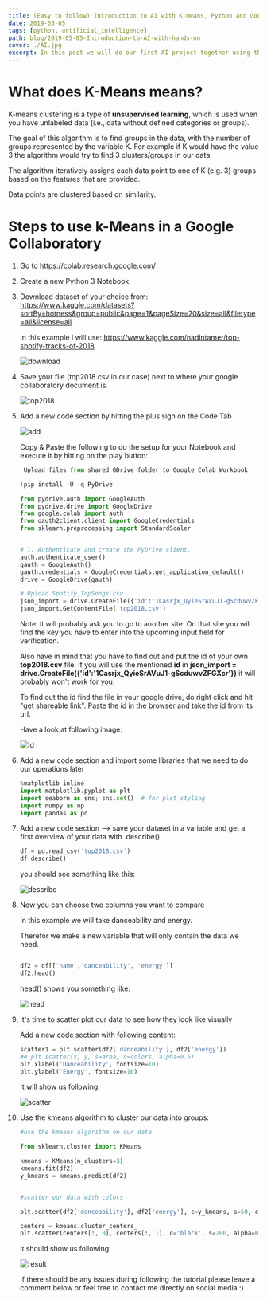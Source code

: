 ```yaml
---
title: (Easy to follow) Introduction to AI with K-means, Python and Google Collaboratory 
date: 2019-05-05
tags: [python, artificial_intelligence]
path: blog/2019-05-05-Introduction-to-AI-with-hands-on
cover: ./AI.jpg
excerpt: In this post we will do our first AI project together using the k-means algorithm with Python to try finding clusters in our spotify data!
---
```


# What does K-Means means?

K-means clustering is a type of **unsupervised learning**, 
which is used when you have unlabeled data (i.e., data without defined categories or groups).
 
The goal of this algorithm is to find groups in the data,
with the number of groups represented by the variable K.
For example if K would have the value 3 the algorithm would try to find 3 clusters/groups in our data. 

The algorithm iteratively assigns each data point to one of K (e.g. 3) groups based on the features that are provided. 

Data points are clustered based on similarity.    

# Steps to use k-Means in a Google Collaboratory

1. Go to https://colab.research.google.com/

2. Create a new Python 3 Notebook.

3. Download dataset of your choice from:
   https://www.kaggle.com/datasets?sortBy=hotness&group=public&page=1&pageSize=20&size=all&filetype=all&license=all

   In this example I will use:
   https://www.kaggle.com/nadintamer/top-spotify-tracks-of-2018
   
   ![download](./download_data_set.png)

  
4. Save your file (top2018.csv in our case) next to where your google collaboratory document is.

    ![top2018](./location_of_dataset.png)

    
5. Add a new code section by hitting the plus sign on the Code Tab

    ![add](./add_new_code_section.png)

    
    Copy & Paste the following to do the setup for your Notebook and execute it by hitting on the play button:
    
    ```Python
     Upload files from shared GDrive folder to Google Colab Workbook
    
    !pip install -U -q PyDrive
    
    from pydrive.auth import GoogleAuth
    from pydrive.drive import GoogleDrive
    from google.colab import auth
    from oauth2client.client import GoogleCredentials
    from sklearn.preprocessing import StandardScaler
    
    
    # 1. Authenticate and create the PyDrive client.
    auth.authenticate_user()
    gauth = GoogleAuth()
    gauth.credentials = GoogleCredentials.get_application_default()
    drive = GoogleDrive(gauth)
    
    # Upload Spotify_TopSongs.csv
    json_import = drive.CreateFile({'id':'1Casrjx_QyieSrAVuJ1-gScduwvZFGXcr'})
    json_import.GetContentFile('top2018.csv')
    ```
    
    Note: it will probably ask you to go to another site. On that site you will find the key you have to enter into the upcoming input field 
    for verification. 
    
    Also have in mind that you have to find out and put the id of your own **top2018.csv** file.
    if you will use the mentioned **id** in     **json_import = drive.CreateFile({'id':'1Casrjx_QyieSrAVuJ1-gScduwvZFGXcr'})**
    it will probably won't work for you.
    
    To find out the id find the file in your google drive, do right click and hit "get shareable link". Paste the id in the browser and take the id from its url.
    
    Have a look at following image:
    
    ![id](./id.png)
   
6. Add a new code section and import some libraries that we need to do our operations later
   
   ```Python
   %matplotlib inline
   import matplotlib.pyplot as plt
   import seaborn as sns; sns.set()  # for plot styling
   import numpy as np
   import pandas as pd
   ```
   
7. Add a new code section --> save your dataset in a variable and get a first overview of your data with .describe()

    ```Python
    df = pd.read_csv('top2018.csv')
    df.describe()
    ```
    
    you should see something like this:
    
    ![describe](./describe.png)
    
8. Now you can choose two columns you want to compare

    In this example we will take danceability and energy.
    
    Therefor we make a new variable that will only contain the data we need.
    
    
    ```Python
    
    df2 = df[['name','danceability', 'energy']]
    df2.head()
    
    ```
    
    head() shows you something like:
    
    ![head](./head.png)
    
9. It's time to scatter plot our data to see how they look like visually

    Add a new code section with following content:

    ```Python
    scatter1 = plt.scatter(df2['danceability'], df2['energy'])
    ## plt.scatter(x, y, s=area, c=colors, alpha=0.5)
    plt.xlabel('Danceability', fontsize=10)
    plt.ylabel('Energy', fontsize=10)
    ```
    
    It will show us following:
    
    ![scatter](./scatter.png "As we can see already just by eye is that the data cannot be easily clustered into groups.
                                  But nevertheless lets see what kind of clusters the kmeans algorithm will find for us :)")
    
     
10. Use the kmeans algorithm to cluster our data into groups:

    ```Python
    #use the kmeans algorithm on our data
    
    from sklearn.cluster import KMeans
    
    kmeans = KMeans(n_clusters=3)
    kmeans.fit(df2)
    y_kmeans = kmeans.predict(df2)
    
    
    #scatter our data with colors
    
    plt.scatter(df2['danceability'], df2['energy'], c=y_kmeans, s=50, cmap='viridis')
    
    centers = kmeans.cluster_centers_
    plt.scatter(centers[:, 0], centers[:, 1], c='black', s=200, alpha=0.5)
    ```
    
    it should show us following:
    
    ![result](./result.png "As we said before the data cannot be split into clusters (we told kmeans in this case to find 3 clusters)
                                but still you get an idea of how it might work. If you want you can try other datasets from Keggle and maybe you will find
                                data that can be clustered more easily.")
                                
                                
    If there should be any issues during following the tutorial please leave a comment below or feel free to contact me directly on social media :)
    
    


    
    
    
    
   

   

